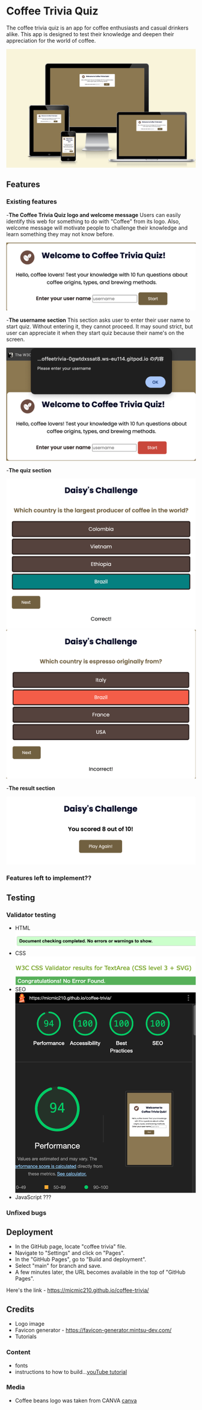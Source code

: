 # Coffee Trivia Quiz

The coffee trivia quiz is an app for coffee enthusiasts and casual drinkers alike. This app is designed to test their knowledge and deepen their appreciation for the world of coffee.

![ai responsive screen](/media/ai-screen-min.png)

## Features 


### Existing features

-__The Coffee Trivia Quiz logo and welcome message__
Users can easily identify this web for something to do with "Coffee" from its logo. Also, welcome message will motivate people to challenge their knowledge and learn something they may not know before. 

![welcome](/media/welcome-min.png)

-__The username section__ 
This section asks user to enter their user name to start quiz. Without entering it, they cannot proceed. 
It may sound strict, but user can appreciate it when they start quiz because their name's on the screen.

![username-alert](/media/alert-min.png)

-__The quiz section__

![answer-correct](/media/correct-min.png)
![answer-incorrect](/media/incorrect-min.png)

-__The result section__

![score](/media/score-min.png)

### Features left to implement??

## Testing

### Validator testing 

 - HTML
 ![w3c-html](/media/w3c-min.png)
 - CSS
 ![w3c-css](/media/css-min.png)
 - SEO 
 ![seo](/media/seo-min.png)
 - JavaScript ???

### Unfixed bugs


## Deployment 
 - In the GitHub page, locate "coffee trivia" file. 
 - Navigate to "Settings" and click on "Pages".
 - In the "GitHub Pages", go to "Build and deployment".
 - Select "main" for branch and save. 
 - A few minutes later, the URL becomes available in the top of "GitHub Pages".

Here's the link - https://micmic210.github.io/coffee-trivia/ 

## Credits 

 - Logo image 
 - Favicon generator - https://favicon-generator.mintsu-dev.com/ 
 - Tutorials 

### Content 
 - fonts 
 - instructions to how to build...[youTube tutorial]()

### Media 
 - Coffee beans logo was taken from CANVA [canva]()


